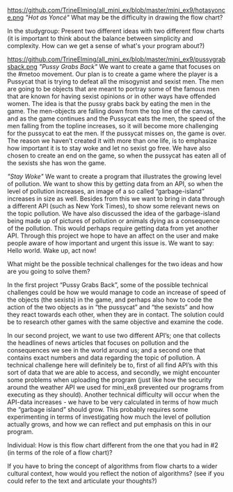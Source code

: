 https://github.com/TrineElming/all_mini_ex/blob/master/mini_ex9/hotasyonce.png
*"Hot as Yoncé"*
What may be the difficulty in drawing the flow chart?


In the studygroup:
Present two different ideas with two different flow charts (it is important to think about the balance between simplicity and complexity. How can we get a sense of what's your program about?)

https://github.com/TrineElming/all_mini_ex/blob/master/mini_ex9/pussygrabsback.png
*"Pussy Grabs Back"*
We want to create a game that focuses on the #metoo movement. Our plan is to create a game where the player is a Pussycat that is trying to defeat all the misogynist and sexist men. The men are going to be objects that are meant to portray some of the famous men that are known for having sexist opinions or in other ways have offended women. The idea is that the pussy grabs back by eating the men in the game. The men-objects are falling down from the top line of the canvas, and as the game continues and the Pussycat eats the men, the speed of the men falling from the topline increases, so it will become more challenging for the pussycat to eat the men. If the pussycat misses on, the game is over. The reason we haven’t created it with more than one life, is to emphasize how important it is to stay woke and let no sexist go free. 
We have also chosen to create an end on the game, so when the pussycat has eaten all of the sexists she has won the game.


*"Stay Woke"*
We want to create a program that illustrates the growing level of pollution. We want to show this by getting data from an API, so when the level of pollution increases, an image of a so called “garbage-island” increases in size as well. Besides from this we want to bring in data through a different API (such as New York Times), to show some relevant news on the topic pollution. We have also discussed the idea of the garbage-island being made up of pictures of pollution or animals dying as a consequence of the pollution. This would perhaps require getting data from yet another API. Through this project we hope to have an affect on the user and make people aware of how important and urgent this issue is. We want to say: Hello world. Wake up, act now!

What might be the possible technical challenges for the two ideas and how are you going to solve them?

In the first project “Pussy Grabs Back”, some of the possible technical challenges could be how we would manage to code an increase of speed of the objects (the sexists) in the game, and perhaps also how to code the action of the two objects as in “the pussycat” and “the sexists” and how they react towards each other, when they are in contact. The solution could be to research other games with the same objective and examine the code.

In our second project, we want to use two different API’s; one that collects the headlines of news articles that focuses on pollution and the consequences we see in the world around us; and a second one that contains exact numbers and data regarding the topic of pollution. A technical challenge here will definitely be to, first of all find API’s with this sort of data that we are able to access, and secondly, we might encounter some problems when uploading the program (just like how the security around the weather API we used for mini_ex8 prevented our programs from executing as they should). 
Another technical difficulty will occur when the API-data increases - we have to be very calculated in terms of how much the “garbage island” should grow. This probably requires some experimenting in terms of investigating how much the level of pollution actually grows, and how we can reflect and put emphasis on this in our program. 


Individual:
How is this flow chart different from the one that you had in #2 (in terms of the role of a flow chart)?

If you have to bring the concept of algorithms from flow charts to a wider cultural context, how would you reflect the notion of algorithms? (see if you could refer to the text and articulate your thoughts?)
